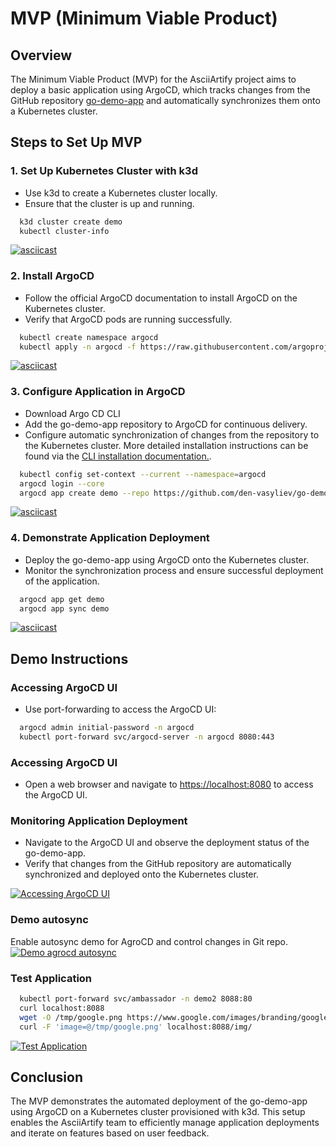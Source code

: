 # MVP (Minimum Viable Product)

## Overview
The Minimum Viable Product (MVP) for the AsciiArtify project aims to deploy a basic application using ArgoCD, which tracks changes from the GitHub repository [go-demo-app](https://github.com/den-vasyliev/go-demo-app) and automatically synchronizes them onto a Kubernetes cluster.

## Steps to Set Up MVP

### 1. Set Up Kubernetes Cluster with k3d
- Use k3d to create a Kubernetes cluster locally.
- Ensure that the cluster is up and running.
```bash
  k3d cluster create demo
  kubectl cluster-info
```
[![asciicast](https://asciinema.org/a/A0b9pKwb9g76RyGYQ9kktHGbf.svg)](https://asciinema.org/a/A0b9pKwb9g76RyGYQ9kktHGbf)

### 2. Install ArgoCD
- Follow the official ArgoCD documentation to install ArgoCD on the Kubernetes cluster.
- Verify that ArgoCD pods are running successfully.
```bash
  kubectl create namespace argocd
  kubectl apply -n argocd -f https://raw.githubusercontent.com/argoproj/argo-cd/stable/manifests/install.yaml
```
[![asciicast](https://asciinema.org/a/np0sHVCgdJT5drNVHrbtpxy9w.svg)](https://asciinema.org/a/np0sHVCgdJT5drNVHrbtpxy9w)

### 3. Configure Application in ArgoCD
- Download Argo CD CLI
- Add the go-demo-app repository to ArgoCD for continuous delivery.
- Configure automatic synchronization of changes from the repository to the Kubernetes cluster.
More detailed installation instructions can be found via the [CLI installation documentation.](https://argo-cd.readthedocs.io/en/stable/cli_installation/ "CLI installation documentation.").
```bash
  kubectl config set-context --current --namespace=argocd
  argocd login --core
  argocd app create demo --repo https://github.com/den-vasyliev/go-demo-app.git --path helm  --dest-server https://kubernetes.default.svc --dest-namespace demo
```
[![asciicast](https://asciinema.org/a/3tbpjUdcQSUqFas3jS0ljjZPT.svg)](https://asciinema.org/a/3tbpjUdcQSUqFas3jS0ljjZPT)

### 4. Demonstrate Application Deployment
- Deploy the go-demo-app using ArgoCD onto the Kubernetes cluster.
- Monitor the synchronization process and ensure successful deployment of the application.
```bash
  argocd app get demo
  argocd app sync demo
```
[![asciicast](https://asciinema.org/a/5my7cvBh5goJHyhbdZTqMD24x.svg)](https://asciinema.org/a/5my7cvBh5goJHyhbdZTqMD24x)

## Demo Instructions

### Accessing ArgoCD UI
- Use port-forwarding to access the ArgoCD UI:
```bash
  argocd admin initial-password -n argocd
  kubectl port-forward svc/argocd-server -n argocd 8080:443
```
### Accessing ArgoCD UI
- Open a web browser and navigate to [https://localhost:8080](https://localhost:8080) to access the ArgoCD UI.

### Monitoring Application Deployment
- Navigate to the ArgoCD UI and observe the deployment status of the go-demo-app.
- Verify that changes from the GitHub repository are automatically synchronized and deployed onto the Kubernetes cluster.

[![Accessing ArgoCD UI](https://img.youtube.com/vi/qLXZUJJAivY/default.jpg "Accessing ArgoCD UI")](https://youtu.be/qLXZUJJAivY "Accessing ArgoCD UI")

### Demo autosync
Enable autosync demo for AgroCD and control changes in Git repo.
[![Demo agrocd autosync](https://img.youtube.com/vi/Q37PMmgKtj4/default.jpg "Demo agrocd autosync")](https://youtu.be/Q37PMmgKtj4  "Demo agrocd autosync")

### Test Application
```bash
  kubectl port-forward svc/ambassador -n demo2 8088:80
  curl localhost:8088
  wget -O /tmp/google.png https://www.google.com/images/branding/googlelogo/1x/googlelogo_light_color_272x92dp.png
  curl -F 'image=@/tmp/google.png' localhost:8088/img/
```
[![Test Application](https://img.youtube.com/vi/uHruOaoXOIc/default.jpg "Test Application")](https://youtu.be/uHruOaoXOIc "Test Application")

## Conclusion
The MVP demonstrates the automated deployment of the go-demo-app using ArgoCD on a Kubernetes cluster provisioned with k3d. This setup enables the AsciiArtify team to efficiently manage application deployments and iterate on features based on user feedback.
